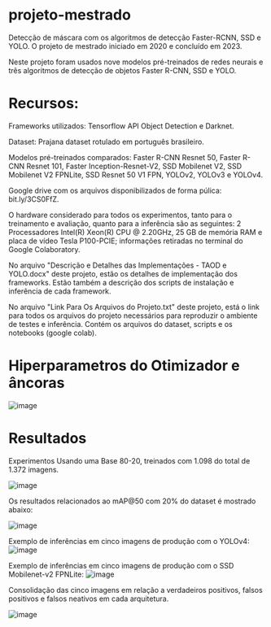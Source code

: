 # projeto-mestrado
Detecção de máscara com os algoritmos de detecção Faster-RCNN, SSD e YOLO. O projeto de mestrado iniciado em 2020 e concluído em 2023.

Neste projeto foram usados nove modelos pré-treinados de redes neurais e três algoritmos de detecção de objetos Faster R-CNN, SSD e YOLO.

# Recursos:
Frameworks utilizados: Tensorflow API Object Detection e Darknet.

Dataset: Prajana dataset rotulado em português brasileiro.

Modelos pré-treinados comparados: Faster R-CNN Resnet 50, Faster R-CNN Resnet 101, Faster Inception-Resnet-V2, SSD Mobilenet V2, SSD Mobilenet V2 FPNLite, SSD Resnet 50 V1 FPN, YOLOv2, YOLOv3 e YOLOv4.

Google drive com os arquivos disponibilizados de forma púlica: bit.ly/3CS0FfZ.


O hardware considerado para todos os experimentos, tanto para o treinamento e avaliação, quanto para a inferência são as seguintes: 2 Processadores Intel(R) Xeon(R) CPU @ 2.20GHz, 25 GB de memória RAM e placa de vídeo Tesla P100-PCIE; informações retiradas no terminal do Google Colaboratory.

No arquivo "Descrição e Detalhes das Implementações - TAOD e YOLO.docx" deste projeto, estão os detalhes de implementação dos frameworks. Estão também a descrição dos scripts de instalação e inferência de cada framework.

No arquivo "Link Para Os Arquivos do Projeto.txt" deste projeto, está o link para todos os arquivos do projeto necessários para reproduzir o ambiente de testes e inferência. Contém os arquivos do dataset, scripts e os notebooks (google colab).

# Hiperparametros do Otimizador e âncoras

![image](https://github.com/mjf2004/projeto-mestrado/assets/71648038/5b8604e3-e624-4e6b-8a78-8d7090465240)



# Resultados
Experimentos Usando uma Base 80-20, treinados com 1.098 do total de 1.372 imagens.

![image](https://github.com/mjf2004/projeto-mestrado/assets/71648038/57687af7-528f-4861-b48c-2e9dd554ae5d)

Os resultados relacionados ao mAP@50 com 20% do dataset é mostrado abaixo:

![image](https://github.com/mjf2004/projeto-mestrado/assets/71648038/37b67aaa-8ee5-43fe-b09d-d5c1e89af887)


Exemplo de inferências em cinco imagens de produção com o YOLOv4:
![image](https://github.com/mjf2004/projeto-mestrado/assets/71648038/5b4ccfb5-5053-49fe-84cd-39a3fbf237d6)


Exemplo de inferências em cinco imagens de produção com o SSD Mobilenet-v2 FPNLite:
![image](https://github.com/mjf2004/projeto-mestrado/assets/71648038/f96737e9-8053-4dd3-b05b-3c3144d13c0f)

Consolidação das cinco imagens em relação a verdadeiros positivos, falsos positivos e falsos neativos em cada arquitetura.

![image](https://github.com/mjf2004/projeto-mestrado/assets/71648038/67c832dc-8268-45c5-b93f-f24f365c1c0d)








